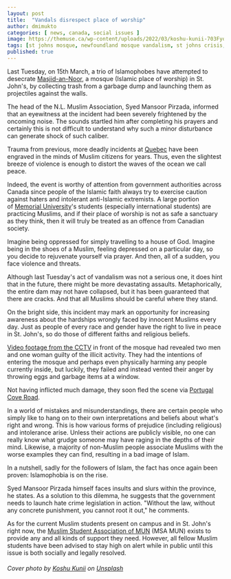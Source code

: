 ```yaml
---
layout: post
title:  "Vandals disrespect place of worship"
author: dmimukto
categories: [ news, canada, social issues ]
image: https://themuse.ca/wp-content/uploads/2022/03/koshu-kunii-703Fyouo-Qo-unsplash-1024x819.jpg
tags: [st johns mosque, newfoundland mosque vandalism, st johns crisis, st johns islam, memorial university, canada islam]
published: true
---
```


Last Tuesday, on 15th March, a trio of Islamophobes have attempted to desecrate [Masjid-an-Noor](https://en.wikipedia.org/wiki/Masjid-an-Noor_(Newfoundland)), a mosque (Islamic place of worship) in St. John's, by collecting trash from a garbage dump and launching them as projectiles against the walls.

The head of the N.L. Muslim Association, Syed Mansoor Pirzada, informed that an eyewitness at the incident had been severely frightened by the oncoming noise. The sounds startled him after completing his prayers and certainly this is not difficult to understand why such a minor disturbance can generate shock of such caliber.

Trauma from previous, more deadly incidents at [Quebec](https://en.wikipedia.org/wiki/Quebec_City_mosque_shooting) have been engraved in the minds of Muslim citizens for years. Thus, even the slightest breeze of violence is enough to distort the waves of the ocean we call peace.

Indeed, the event is worthy of attention from government authorities across Canada since people of the Islamic faith always try to exercise caution against haters and intolerant anti-Islamic extremists. A large portion of [Memorial University](https://www.mun.ca/)'s students (especially international students) are practicing Muslims, and if their place of worship is not as safe a sanctuary as they think, then it will truly be treated as an offence from Canadian society.

Imagine being oppressed for simply travelling to a house of God. Imagine being in the shoes of a Muslim, feeling depressed on a particular day, so you decide to rejuvenate yourself via prayer. And then, all of a sudden, you face violence and threats.

Although last Tuesday's act of vandalism was not a serious one, it does hint that in the future, there might be more devastating assaults. Metaphorically, the entire dam may not have collapsed, but it has been guaranteed that there are cracks. And that all Muslims should be careful where they stand.

On the bright side, this incident may mark an opportunity for increasing awareness about the hardships wrongly faced by innocent Muslims every day. Just as people of every race and gender have the right to live in peace in St. John's, so do those of different faiths and religious beliefs.

[Video footage from the CCTV](http://ntv.ca/muslim-association-speaks-out-about-vandalism-at-local-mosque/) in front of the mosque had revealed two men and one woman guilty of the illicit activity. They had the intentions of entering the mosque and perhaps even physically harming any people currently inside, but luckily, they failed and instead vented their anger by throwing eggs and garbage items at a window.

Not having inflicted much damage, they soon fled the scene via [Portugal Cove Road](https://www.google.com/maps/place/Portugal+Cove+Rd,+St.+John's,+NL/).

In a world of mistakes and misunderstandings, there are certain people who simply like to hang on to their own interpretations and beliefs about what's right and wrong. This is how various forms of prejudice (including religious) and intolerance arise. Unless their actions are publicly visible, no one can really know what grudge someone may have raging in the depths of their mind. Likewise, a majority of non-Muslim people associate Muslims with the worse examples they can find, resulting in a bad image of Islam.

In a nutshell, sadly for the followers of Islam, the fact has once again been proven: Islamophobia is on the rise.

Syed Mansoor Pirzada himself faces insults and slurs within the province, he states. As a solution to this dilemma, he suggests that the government needs to launch hate crime legislation in action. "Without the law, without any concrete punishment, you cannot root it out," he comments.

As for the current Muslim students present on campus and in St. John's right now, the [Muslim Student Association of MUN](https://www.mun.ca/msa/) (MSA MUN) exists to provide any and all kinds of support they need. However, all fellow Muslim students have been advised to stay high on alert while in public until this issue is both socially and legally resolved.


###### Cover photo by [Koshu Kunii](https://unsplash.com/@koshuuu?utm_source=unsplash&utm_medium=referral&utm_content=creditCopyText) on [Unsplash](https://unsplash.com/?utm_source=unsplash&utm_medium=referral&utm_content=creditCopyText)
